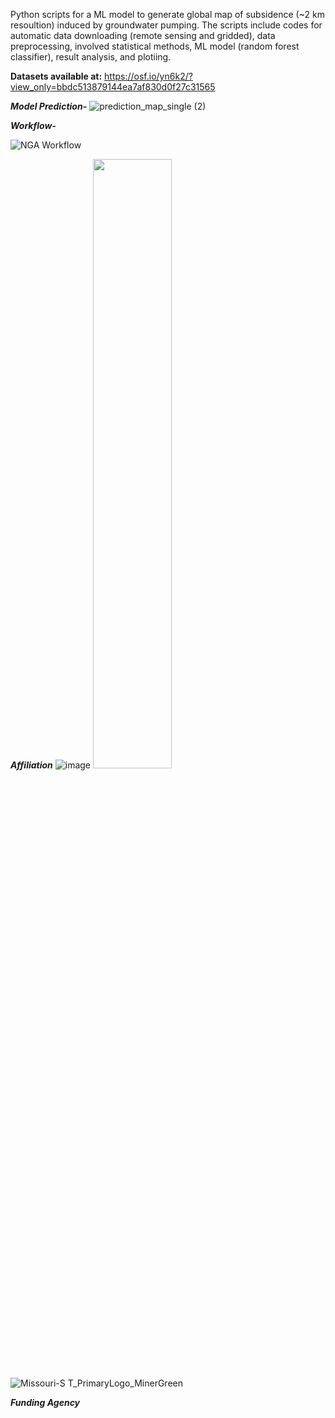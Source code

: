 Python scripts for a ML model to generate global map of subsidence (~2 km resoultion) induced by groundwater pumping. The scripts include codes for automatic data downloading (remote sensing and gridded), data preprocessing, involved statistical methods, ML model (random forest classifier), result analysis, and plotiing.

**Datasets available at:** https://osf.io/yn6k2/?view_only=bbdc513879144ea7af830d0f27c31565

_**Model Prediction-**_
![prediction_map_single (2)](https://user-images.githubusercontent.com/77580408/201692366-5145fbfa-b61c-4b34-9502-8365e9bd7657.jpg)




_**Workflow-**_

![NGA Workflow](https://user-images.githubusercontent.com/77580408/195906436-0249ad09-1c7e-4f0c-966d-5b2d5fbd87eb.png)


_**Affiliation**_
![image](https://user-images.githubusercontent.com/77580408/216176949-71a889cd-8926-4c19-8cd4-cece55303931.png) 
<img src="pic.jpeg" width="50%" height="50%" />
![Missouri-S T_PrimaryLogo_MinerGreen](https://user-images.githubusercontent.com/77580408/216177156-66d191fb-6c7a-4e84-ba1b-4291767864bb.png)

_**Funding Agency**_

